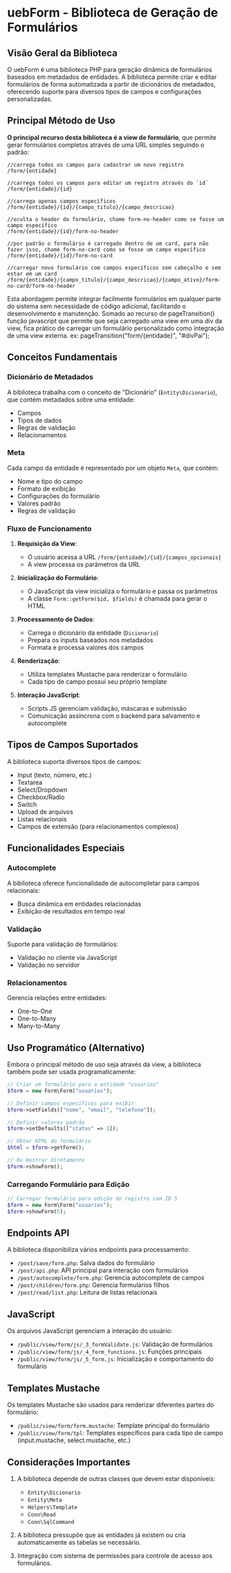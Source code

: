 # uebForm - Biblioteca de Geração de Formulários

## Visão Geral da Biblioteca

O uebForm é uma biblioteca PHP para geração dinâmica de formulários baseados em metadados de entidades. A biblioteca permite criar e editar formulários de forma automatizada a partir de dicionários de metadados, oferecendo suporte para diversos tipos de campos e configurações personalizadas.

## Principal Método de Uso

**O principal recurso desta biblioteca é a view de formulário**, que permite gerar formulários completos através de uma URL simples seguindo o padrão:

```
//carrega todos os campos para cadastrar um novo registro
/form/{entidade}

//carrega todos os campos para editar um registro através do `id`
/form/{entidade}/{id}

//carrega apenas campos específicos
/form/{entidade}/{id}/{campo_titulo}/{campo_descricao}

//oculta o header do formulário, chame form-no-header como se fosse um campo específico
/form/{entidade}/{id}/form-no-header

//por padrão o formulário é carregado dentro de um card, para não fazer isso, chame form-no-card como se fosse um campo específico
/form/{entidade}/{id}/form-no-card

//carregar novo formulário com campos específicos sem cabeçalho e sem estar em um card
/form/{entidade}/{campo_titulo}/{campo_descricao}/{campo_ativo}/form-no-card/form-no-header
```

Esta abordagem permite integrar facilmente formulários em qualquer parte do sistema sem necessidade de código adicional, facilitando o desenvolvimento e manutenção.
Somado ao recurso de pageTransition() função javascript que permite que seja carregado uma view em uma div da view, fica prático de carregar um formulário personalizado como integração de uma view externa.
ex: pageTransition("form/{entidade}", "#divPai");

## Conceitos Fundamentais

### Dicionário de Metadados

A biblioteca trabalha com o conceito de "Dicionário" (`Entity\Dicionario`), que contém metadados sobre uma entidade:
- Campos
- Tipos de dados
- Regras de validação
- Relacionamentos

### Meta

Cada campo da entidade é representado por um objeto `Meta`, que contém:
- Nome e tipo do campo
- Formato de exibição
- Configurações do formulário
- Valores padrão
- Regras de validação

### Fluxo de Funcionamento

1. **Requisição da View**:
   - O usuário acessa a URL `/form/{entidade}/{id}/{campos_opcionais}`
   - A view processa os parâmetros da URL

2. **Inicialização do Formulário**:
   - O JavaScript da view inicializa o formulário e passa os parâmetros
   - A classe `Form::getForm($id, $fields)` é chamada para gerar o HTML

3. **Processamento de Dados**:
   - Carrega o dicionário da entidade (`Dicionario`)
   - Prepara os inputs baseados nos metadados
   - Formata e processa valores dos campos

4. **Renderização**:
   - Utiliza templates Mustache para renderizar o formulário
   - Cada tipo de campo possui seu próprio template

5. **Interação JavaScript**:
   - Scripts JS gerenciam validação, máscaras e submissão
   - Comunicação assíncrona com o backend para salvamento e autocomplete

## Tipos de Campos Suportados

A biblioteca suporta diversos tipos de campos:
- Input (texto, número, etc.)
- Textarea
- Select/Dropdown
- Checkbox/Radio
- Switch
- Upload de arquivos
- Listas relacionais
- Campos de extensão (para relacionamentos complexos)

## Funcionalidades Especiais

### Autocomplete

A biblioteca oferece funcionalidade de autocompletar para campos relacionais:
- Busca dinâmica em entidades relacionadas
- Exibição de resultados em tempo real

### Validação

Suporte para validação de formulários:
- Validação no cliente via JavaScript
- Validação no servidor

### Relacionamentos

Gerencia relações entre entidades:
- One-to-One
- One-to-Many
- Many-to-Many

## Uso Programático (Alternativo)

Embora o principal método de uso seja através da view, a biblioteca também pode ser usada programaticamente:

```php
// Criar um formulário para a entidade "usuarios"
$form = new Form\Form("usuarios");

// Definir campos específicos para exibir
$form->setFields(["nome", "email", "telefone"]);

// Definir valores padrão
$form->setDefaults(["status" => 1]);

// Obter HTML do formulário
$html = $form->getForm();

// Ou mostrar diretamente
$form->showForm();
```

### Carregando Formulário para Edição

```php
// Carregar formulário para edição do registro com ID 5
$form = new Form\Form("usuarios");
$form->showForm(5);
```

## Endpoints API

A biblioteca disponibiliza vários endpoints para processamento:

- `/post/save/form.php`: Salva dados do formulário
- `/post/api.php`: API principal para interação com formulários
- `/post/autocomplete/form.php`: Gerencia autocomplete de campos
- `/post/children/form.php`: Gerencia formulários filhos
- `/post/read/list.php`: Leitura de listas relacionais

## JavaScript

Os arquivos JavaScript gerenciam a interação do usuário:
- `/public/view/form/js/_3_formValidate.js`: Validação de formulários
- `/public/view/form/js/_4_form_functions.js`: Funções principais
- `/public/view/form/js/_5_form.js`: Inicialização e comportamento do formulário

## Templates Mustache

Os templates Mustache são usados para renderizar diferentes partes do formulário:
- `/public/view/form/form.mustache`: Template principal do formulário
- `/public/view/form/tpl`: Templates específicos para cada tipo de campo (input.mustache, select.mustache, etc.)

## Considerações Importantes

1. A biblioteca depende de outras classes que devem estar disponíveis:
   - `Entity\Dicionario`
   - `Entity\Meta`
   - `Helpers\Template`
   - `Conn\Read`
   - `Conn\SqlCommand`

2. A biblioteca pressupõe que as entidades já existem ou cria automaticamente as tabelas se necessário.

3. Integração com sistema de permissões para controle de acesso aos formulários.
